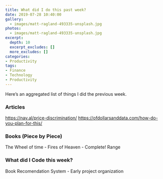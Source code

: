 ```yaml
---
title: What did I do this past week?
date: 2019-07-28 10:40:00
gallery:
  - images/matt-ragland-493335-unsplash.jpg
photos:
  - images/matt-ragland-493335-unsplash.jpg
excerpt:
  depth: 10
  excerpt_excludes: []
  more_excludes: []
categories:
- Productivity
tags:
- Finance
- Technology
- Productivity
---
```


Here’s an aggregated list of things I did the previous week.

### Articles

https://nav.al/price-discrimination/
https://ofdollarsanddata.com/how-do-you-plan-for-this/


### Books (Piece by Piece)


The Wheel of time - Fires of Heaven - Complete!
Range


### What did I Code this week?

Book Recomendation System - Early project organization
